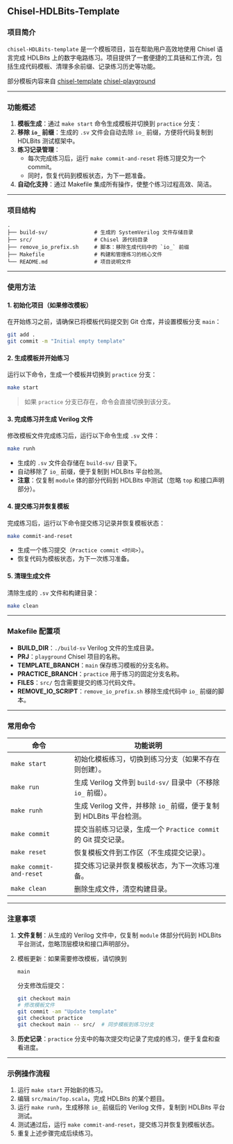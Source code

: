 ## Chisel-HDLBits-Template

### 项目简介

`chisel-HDLBits-template` 是一个模板项目，旨在帮助用户高效地使用 Chisel 语言完成 HDLBits 上的数字电路练习。项目提供了一套便捷的工具链和工作流，包括生成代码模板、清理多余前缀、记录练习历史等功能。

部分模板内容来自 [chisel-template](https://github.com/chipsalliance/chisel-template) [chisel-playground](https://github.com/OSCPU/chisel-playground)

------

### 功能概述

1. **模板生成**：通过 `make start` 命令生成模板并切换到 `practice` 分支：
2. **移除 `io_` 前缀**：生成的 `.sv` 文件会自动去除 `io_` 前缀，方便将代码复制到 HDLBits 测试框架中。
3. **练习记录管理**：
   - 每次完成练习后，运行 `make commit-and-reset` 将练习提交为一个 commit。
   - 同时，恢复代码到模板状态，为下一题准备。
4. **自动化支持**：通过 Makefile 集成所有操作，使整个练习过程高效、简洁。

------

### 项目结构

```plaintext
.
├── build-sv/               # 生成的 SystemVerilog 文件存储目录
├── src/                    # Chisel 源代码目录
├── remove_io_prefix.sh     # 脚本：移除生成代码中的 `io_` 前缀
├── Makefile                # 构建和管理练习的核心文件
└── README.md               # 项目说明文件
```

------

### 使用方法

#### **1. 初始化项目**（如果修改模板）

在开始练习之前，请确保已将模板代码提交到 Git 仓库，并设置模板分支 `main`：

```bash
git add .
git commit -m "Initial empty template"
```

#### **2. 生成模板并开始练习**

运行以下命令，生成一个模板并切换到 `practice` 分支：

```bash
make start
```

> 如果 `practice` 分支已存在，命令会直接切换到该分支。

#### **3. 完成练习并生成 Verilog 文件**

修改模板文件完成练习后，运行以下命令生成 `.sv` 文件：

```bash
make runh
```

- 生成的 `.sv` 文件会存储在 `build-sv/` 目录下。
- 自动移除了 `io_` 前缀，便于复制到 HDLBits 平台检测。
- **注意**：仅复制 `module` 体的部分代码到 HDLBits 中测试（忽略 `top` 和接口声明部分）。

#### **4. 提交练习并恢复模板**

完成练习后，运行以下命令提交练习记录并恢复模板状态：

```bash
make commit-and-reset
```

- 生成一个练习提交（`Practice commit <时间>`）。
- 恢复代码为模板状态，为下一次练习准备。

#### **5. 清理生成文件**

清除生成的 `.sv` 文件和构建目录：

```bash
make clean
```

------

### Makefile 配置项

- **BUILD_DIR**：`./build-sv`
   Verilog 文件的生成目录。
- **PRJ**：`playground`
   Chisel 项目的名称。
- **TEMPLATE_BRANCH**：`main`
   保存练习模板的分支名称。
- **PRACTICE_BRANCH**：`practice`
   用于练习的固定分支名称。
- **FILES**：`src/`
   包含需要提交的练习代码文件。
- **REMOVE_IO_SCRIPT**：`remove_io_prefix.sh`
   移除生成代码中 `io_` 前缀的脚本。

------

### 常用命令

| 命令                    | 功能说明                                                     |
| ----------------------- | ------------------------------------------------------------ |
| `make start`            | 初始化模板练习，切换到练习分支（如果不存在则创建）。         |
| `make run`              | 生成 Verilog 文件到 `build-sv/` 目录中（不移除 `io_` 前缀）。 |
| `make runh`             | 生成 Verilog 文件，并移除 `io_` 前缀，便于复制到 HDLBits 平台检测。 |
| `make commit`           | 提交当前练习记录，生成一个 `Practice commit` 的 Git 提交记录。 |
| `make reset`            | 恢复模板文件到工作区（不生成提交记录）。                     |
| `make commit-and-reset` | 提交练习记录并恢复模板状态，为下一次练习准备。               |
| `make clean`            | 删除生成文件，清空构建目录。                                 |

------

### 注意事项

1. **文件复制**：从生成的 Verilog 文件中，仅复制 `module` 体部分代码到 HDLBits 平台测试，忽略顶层模块和接口声明部分。

2. 模板更新：如果需要修改模板，请切换到 

   ```
   main
   ```

    分支修改后提交：

   ```bash
   git checkout main
   # 修改模板文件
   git commit -am "Update template"
   git checkout practice
   git checkout main -- src/  # 同步模板到练习分支
   ```

3. **历史记录**：`practice` 分支中的每次提交均记录了完成的练习，便于复盘和查看进度。

------

### 示例操作流程

1. 运行 `make start` 开始新的练习。
2. 编辑 `src/main/Top.scala`，完成 HDLBits 的某个题目。
3. 运行 `make runh`，生成移除 `io_` 前缀后的 Verilog 文件，复制到 HDLBits 平台测试。
4. 测试通过后，运行 `make commit-and-reset`，提交练习并恢复到模板状态。
5. 重复上述步骤完成后续练习。
